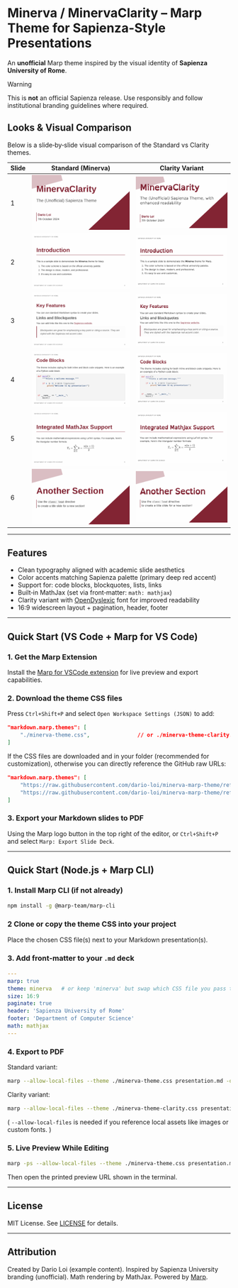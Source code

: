 # Minerva / MinervaClarity – Marp Theme for Sapienza-Style Presentations

An **unofficial** Marp theme inspired by the visual identity of **Sapienza University of Rome**. 

> [!WARNING]
> This is **not** an official Sapienza release. Use responsibly and follow institutional branding guidelines where required.

## Looks & Visual Comparison

Below is a slide‑by‑slide visual comparison of the Standard vs Clarity themes.

| Slide | Standard (Minerva)              | Clarity Variant                         |
| ----- | ------------------------------- | --------------------------------------- |
| 1     | ![Slide 1](imgs/example_p1.png) | ![Slide 1](imgs/example_clarity_p1.png) |
| 2     | ![Slide 2](imgs/example_p2.png) | ![Slide 2](imgs/example_clarity_p2.png) |
| 3     | ![Slide 3](imgs/example_p3.png) | ![Slide 3](imgs/example_clarity_p3.png) |
| 4     | ![Slide 4](imgs/example_p4.png) | ![Slide 4](imgs/example_clarity_p4.png) |
| 5     | ![Slide 5](imgs/example_p5.png) | ![Slide 5](imgs/example_clarity_p5.png) |
| 6     | ![Slide 6](imgs/example_p6.png) | ![Slide 6](imgs/example_clarity_p6.png) |

---
## Features

- Clean typography aligned with academic slide aesthetics
- Color accents matching Sapienza palette (primary deep red accent)
- Support for: code blocks, blockquotes, lists, links
- Built‑in MathJax (set via front‑matter: `math: mathjax`)
- Clarity variant with [OpenDyslexic](https://opendyslexic.org/) font for improved readability
- 16:9 widescreen layout + pagination, header, footer

--- 
## Quick Start (VS Code + Marp for VS Code)

### 1. Get the Marp Extension
Install the [Marp for VSCode extension](https://marketplace.visualstudio.com/items?itemName=marp-team.marp-vscode) for live preview and export capabilities.


### 2. Download the theme CSS files
Press `Ctrl+Shift+P` and select `Open Workspace Settings (JSON)` to add:
```json
"markdown.marp.themes": [
    "./minerva-theme.css",               // or ./minerva-theme-clarity.css
]
```
If the CSS files are downloaded and in your folder (recommended for customization), otherwise you can directly reference the GitHub raw URLs:

```json
"markdown.marp.themes": [
    "https://raw.githubusercontent.com/dario-loi/minerva-marp-theme/refs/heads/master/minerva-theme.css",
    "https://raw.githubusercontent.com/dario-loi/minerva-marp-theme/refs/heads/master/minerva-theme-clarity.css"
]
```

### 3. Export your Markdown slides to PDF
Using the Marp logo button in the top right of the editor, or `Ctrl+Shift+P` and select `Marp: Export Slide Deck`.

---
## Quick Start (Node.js + Marp CLI)

### 1. Install Marp CLI (if not already)
```bash
npm install -g @marp-team/marp-cli
```

### 2 Clone or copy the theme CSS into your project
Place the chosen CSS file(s) next to your Markdown presentation(s).

### 3. Add front‑matter to your `.md` deck
```yaml
---
marp: true
theme: minerva   # or keep 'minerva' but swap which CSS file you pass to marp CLI
size: 16:9
paginate: true
header: 'Sapienza University of Rome'
footer: 'Department of Computer Science'
math: mathjax
---
```

### 4. Export to PDF
Standard variant:
```bash
marp --allow-local-files --theme ./minerva-theme.css presentation.md -o example.pdf
```
Clarity variant:
```bash
marp --allow-local-files --theme ./minerva-theme-clarity.css presentation-clarity.md -o example_clarity.pdf
```

( `--allow-local-files` is needed if you reference local assets like images or custom fonts. )

### 5. Live Preview While Editing
```bash
marp -ps --allow-local-files --theme ./minerva-theme.css presentation.md
```
Then open the printed preview URL shown in the terminal.


---
## License
MIT License. See [LICENSE](LICENSE) for details.

---
## Attribution
Created by Dario Loi (example content). Inspired by Sapienza University branding (unofficial). Math rendering by MathJax. Powered by [Marp](https://marp.app/).
